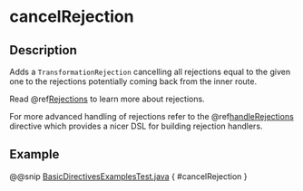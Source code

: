<a id="cancelrejection-java"></a>
# cancelRejection

## Description

Adds a `TransformationRejection` cancelling all rejections equal to the
given one to the rejections potentially coming back from the inner route.

Read @ref[Rejections](../../rejections.md#rejections-java) to learn more about rejections.

For more advanced handling of rejections refer to the @ref[handleRejections](../execution-directives/handleRejections.md#handlerejections-java) directive
which provides a nicer DSL for building rejection handlers.

## Example

@@snip [BasicDirectivesExamplesTest.java](../../../../../../../test/java/docs/http/javadsl/server/directives/BasicDirectivesExamplesTest.java) { #cancelRejection }